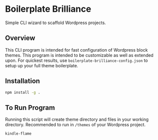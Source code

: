 # Boilerplate Brilliance

Simple CLI wizard to scaffold Wordpress projects.

## Overview

This CLI program is intended for fast configuration of Wordpress block themes. This program is intended to be customizable as well as extended upon. For quickest results, use `boilerplate-brilliance-config.json` to setup up your full theme boilerplate.

## Installation

```bash
npm install -g .
```

## To Run Program

Running this script will create theme directory and files in your working directory. Recommended to run in `/themes` of your Wordpress project.

```bash
kindle-flame
```
